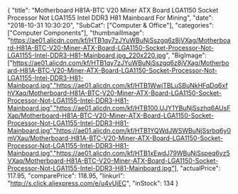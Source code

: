 {
	"title": "Motherboard H81A-BTC V20 Miner ATX Board LGA1150 Socket Processor Not LGA1155 Intel DDR3 H81 Mainboard For Mining",
	"date": "2018-10-31 10:30:20",
	"SubCat": ["Computer & Office"],
	"categories": ["Computer Components"],
	"thumbnailImage": "https://ae01.alicdn.com/kf/HTB1qy7zJYuWBuNjSszgq6z8jVXag/Motherboard-H81A-BTC-V20-Miner-ATX-Board-LGA1150-Socket-Processor-Not-LGA1155-Intel-DDR3-H81-Mainboard.jpg_220x220.jpg",
	"BigImage": ["https://ae01.alicdn.com/kf/HTB1qy7zJYuWBuNjSszgq6z8jVXag/Motherboard-H81A-BTC-V20-Miner-ATX-Board-LGA1150-Socket-Processor-Not-LGA1155-Intel-DDR3-H81-Mainboard.jpg","https://ae01.alicdn.com/kf/HTB1WwjTBLuSBuNkHFqDq6xfhVXaq/Motherboard-H81A-BTC-V20-Miner-ATX-Board-LGA1150-Socket-Processor-Not-LGA1155-Intel-DDR3-H81-Mainboard.jpg","https://ae01.alicdn.com/kf/HTB100.UJY1YBuNjSszhq6AUsFXap/Motherboard-H81A-BTC-V20-Miner-ATX-Board-LGA1150-Socket-Processor-Not-LGA1155-Intel-DDR3-H81-Mainboard.jpg","https://ae01.alicdn.com/kf/HTB1YQWdJWSWBuNjSsrbq6y0mVXau/Motherboard-H81A-BTC-V20-Miner-ATX-Board-LGA1150-Socket-Processor-Not-LGA1155-Intel-DDR3-H81-Mainboard.jpg","https://ae01.alicdn.com/kf/HTB1xEwdJ79WBuNjSspeq6yz5VXaq/Motherboard-H81A-BTC-V20-Miner-ATX-Board-LGA1150-Socket-Processor-Not-LGA1155-Intel-DDR3-H81-Mainboard.jpg"],
	"actualPrice": 117.95,
	"comparePrice": 118.95,
	"linkurl": "http://s.click.aliexpress.com/e/u4vUjEC",
	"inStock": 134
}
